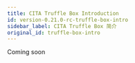 ```yaml
---
title: CITA Truffle Box Introduction
id: version-0.21.0-rc-truffle-box-intro
sidebar_label: CITA Truffle Box 简介
original_id: truffle-box-intro
---
```


Coming soon